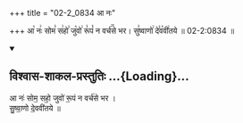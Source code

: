 +++
title = "02-2_0834 आ नः"

+++
आ꣡ नः꣢ सोम꣣ स꣢हो꣣ जु꣡वो꣢ रू꣣पं꣡ न वर्च꣢꣯से भर। सु꣣ष्वाणो꣢ दे꣣व꣡वी꣢तये ॥ 02-2:0834 ॥

<div class="js_include" newlevelforh1="2" title="विश्वास-शाकल-प्रस्तुतिः" unfilled url="/vedAH_Rk/shAkalam/saMhitA/vishvAsa-prastutiH/09/065/18_A_naH.md">
<details open><summary><h2>विश्वास-शाकल-प्रस्तुतिः ...{Loading}...</h2></summary>


आ नः॑ सोम॒ सहो॒ जुवो॑ रू॒पं न वर्च॑से भर ।  
सु॒ष्वा॒णो दे॒ववी॑तये ॥

</details>
</div>